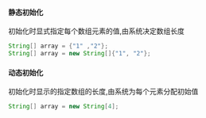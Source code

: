 #### 静态初始化

初始化时显式指定每个数组元素的值,由系统决定数组长度

```java
String[] array = {"1" ,"2"};
String[] array = new String[]{"1", "2"};
```

#### 动态初始化

初始化时显示的指定数组的长度,由系统为每个元素分配初始值

```java
String[] array = new String[4];
```